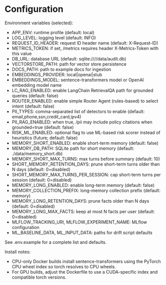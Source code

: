 # Configuration

Environment variables (selected):

- APP_ENV: runtime profile (default: local)
- LOG_LEVEL: logging level (default: INFO)
- REQUEST_ID_HEADER: request ID header name (default: X-Request-ID)
- METRICS_TOKEN: if set, /metrics requires header X-Metrics-Token with this value
- DB_URL: database URL (default: sqlite:////data/audit.db)
- VECTORSTORE_PATH: path for vector store persistence
- DOCS_PATH: path to example docs for ingestion
- EMBEDDINGS_PROVIDER: local|openai|stub
- EMBEDDINGS_MODEL: sentence-transformers model or OpenAI embedding model name
- LC_RAG_ENABLED: enable LangChain RetrievalQA path for grounded queries (default: false)
- ROUTER_ENABLED: enable simple Router Agent (rules-based) to select intent (default: false)
- PII_TYPES: comma-separated list of detectors to enable (default: email,phone,ssn,credit_card,ipv4)
- PII_RAG_ENABLED: when true, /pii may include policy citations when grounded=true (default: false)
- RISK_ML_ENABLED: optional flag to use ML-based risk scorer instead of heuristics (future; default: false)
- MEMORY_SHORT_ENABLED: enable short-term memory (default: false)
- MEMORY_DB_PATH: SQLite path for short memory (default: ./data/memory_short.db)
- MEMORY_SHORT_MAX_TURNS: max turns before summary (default: 10)
- SHORT_MEMORY_RETENTION_DAYS: prune short-term turns older than N days (default: 0=disabled)
- SHORT_MEMORY_MAX_TURNS_PER_SESSION: cap short-term turns per session (default: 0=disabled)
- MEMORY_LONG_ENABLED: enable long-term memory (default: false)
- MEMORY_COLLECTION_PREFIX: long-memory collection prefix (default: memory)
- MEMORY_LONG_RETENTION_DAYS: prune facts older than N days (default: 0=disabled)
- MEMORY_LONG_MAX_FACTS: keep at most N facts per user (default: 0=disabled)
- MLFLOW_TRACKING_URI, MLFLOW_EXPERIMENT_NAME: MLflow configuration
- ML_BASELINE_DATA, ML_INPUT_DATA: paths for drift script defaults

See .env.example for a complete list and defaults.

Install notes:
- CPU-only Docker builds install sentence-transformers using the PyTorch CPU wheel index so torch resolves to CPU wheels.
- For GPU builds, adjust the Dockerfile to use a CUDA-specific index and compatible torch versions.

